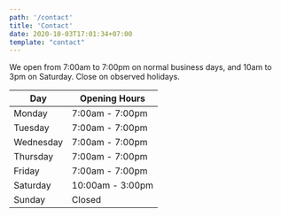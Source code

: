 ```yaml
---
path: '/contact'
title: 'Contact'
date: 2020-10-03T17:01:34+07:00
template: "contact"
---
```


We open from 7:00am to 7:00pm on normal business days, and 10am to 3pm on Saturday. Close on observed holidays.

| Day       | Opening Hours   |
| --------- | --------------- |
| Monday    | 7:00am - 7:00pm |
| Tuesday   | 7:00am - 7:00pm |
| Wednesday | 7:00am - 7:00pm |
| Thursday  | 7:00am - 7:00pm |
| Friday    | 7:00am - 7:00pm |
| Saturday  | 10:00am - 3:00pm|
| Sunday    | Closed          |
